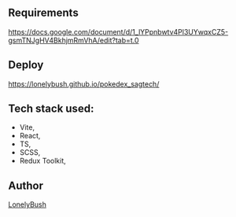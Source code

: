 ## Requirements
https://docs.google.com/document/d/1_lYPpnbwtv4Pl3UYwqxCZ5-gsmTNJgHV4BkhjmRmVhA/edit?tab=t.0

## Deploy

https://lonelybush.github.io/pokedex_sagtech/

## Tech stack used:
- Vite,
- React,
- TS,
- SCSS,
- Redux Toolkit,

## Author
[LonelyBush](https://github.com/LonelyBush)
